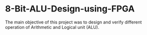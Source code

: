 # 8-Bit-ALU-Design-using-FPGA
The main objective of this project was to design and verify different operation of Arithmetic and Logical unit (ALU).
